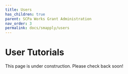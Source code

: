 ```yaml
---
title: Users
has_children: true
parent: SCPa Works Grant Administration
nav_order: 3
permalink: docs/smapply/users
---
```


# User Tutorials

This page is under construction. Please check back soon! 
